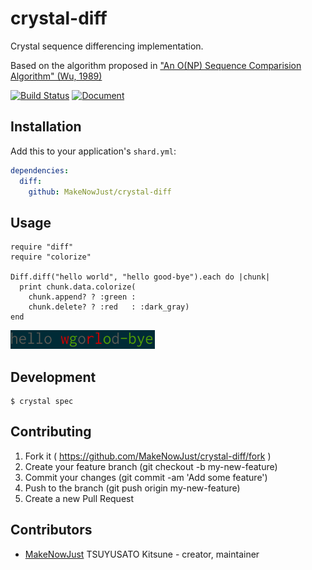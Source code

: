 # crystal-diff

Crystal sequence differencing implementation.

Based on the algorithm proposed in ["An O(NP) Sequence Comparision Algorithm" (Wu, 1989)](https://publications.mpi-cbg.de/Wu_1990_6334.pdf)

[![Build Status](https://img.shields.io/travis/MakeNowJust/crystal-diff.svg?style=flat-square)](https://travis-ci.org/MakeNowJust/crystal-diff)
[![Document](https://img.shields.io/badge/docrystal-ref-866BA6.svg?style=flat-square)](http://docrystal.org/github.com/MakeNowJust/crystal-diff)

## Installation

Add this to your application's `shard.yml`:

```yaml
dependencies:
  diff:
    github: MakeNowJust/crystal-diff
```


## Usage

```crystal
require "diff"
require "colorize"

Diff.diff("hello world", "hello good-bye").each do |chunk|
  print chunk.data.colorize(
    chunk.append? ? :green :
    chunk.delete? ? :red   : :dark_gray)
end
```

![result](example/diff-char.png)


## Development

```console
$ crystal spec
```


## Contributing

1. Fork it ( https://github.com/MakeNowJust/crystal-diff/fork )
2. Create your feature branch (git checkout -b my-new-feature)
3. Commit your changes (git commit -am 'Add some feature')
4. Push to the branch (git push origin my-new-feature)
5. Create a new Pull Request


## Contributors

- [MakeNowJust](https://github.com/MakeNowJust) TSUYUSATO Kitsune - creator, maintainer
